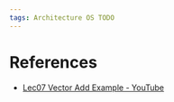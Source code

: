 ```yaml
---
tags: Architecture OS TODO
---
```


# References

- [Lec07 Vector Add Example - YouTube](https://youtu.be/CWR4wQTIlTQ?si=ucC_mO68es7jOwfu)
